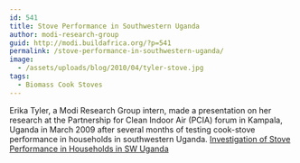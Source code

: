 ```yaml
---
id: 541
title: Stove Performance in Southwestern Uganda
author: modi-research-group
guid: http://modi.buildafrica.org/?p=541
permalink: /stove-performance-in-southwestern-uganda/
image:
  - /assets/uploads/blog/2010/04/tyler-stove.jpg
tags:
  - Biomass Cook Stoves
---
```

Erika Tyler, a Modi Research Group intern, made a presentation on her research at the Partnership for Clean Indoor Air (PCIA) forum in Kampala, Uganda in March 2009 after several months of testing cook-stove performance in households in southwestern Uganda. [Investigation of Stove Performance in Households in SW Uganda][1]

 [1]: /assets/uploads/blog/2013/06/Tyler_Household_Performance.pdf